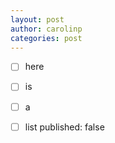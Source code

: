 ```yaml
---
layout: post
author: carolinp
categories: post 
---
```

- [ ] here
- [ ] is
- [ ] a
- [ ] list
 published: false


